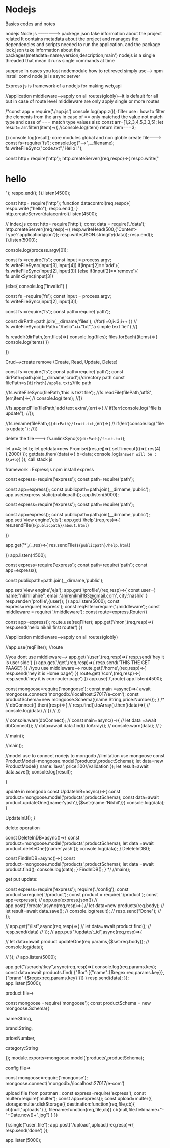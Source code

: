 # Nodejs
Basics codes and notes


nodejs
Node js -------->
packege.json take information about the project related
It contains metadata about the project and manages the dependencies and scripts needed to run the application.
and the package lock.json take information about the packages(metadata=name,version,description,main')
nodejs is a single threaded that mean it runs single commands at time

suppose in cases you lost nodemodule how to retireved simply use--> npm install comd
node js is async server 




Express js is framework of a nodejs for making web,api





//application  middleware-->apply on all routes(globly)--it is default for all
but in case of route level middleware are only apply single or more routes  


/*const app = require('./app.js')
console.log(app.z());
 filter use : how to  filter the elements from the arry
in case of == only matched the value not match type
and case of === match type values also
const arr=[1,2,3,4,5,3,3,5];
let result= arr.filter((item)=>{
    //console.log(item)
    return item===3;

})
console.log(result);
core modules global and non globle
create file--->
const fs=require('fs');
console.log("-->",__filename);
fs.writeFileSync("code.txt","Hello !");


const http= require('http');
http.createServer((req,respo)=>{
respo.write("<h1>hello</h1>");
respo.end();
}).listen(4500);

const http= require('http');
function datacontrol(req,respo){
    respo.write("hello");
    respo.end();
}
http.createServer(datacontrol).listen(4500);

// index.js
const http= require('http');
const data = require('./data');
http.createServer((req,resp)=>{
resp.writeHead(500,{'Content-Type':'application\json'});
resp.write(JSON.stringify(data));
resp.end();
}).listen(5000);


console.log(process.argv[0]);

const fs =require('fs');
const input = process.argv;
fs.writeFileSync(input[3],input[4])
if(input[2]=='add'){
    fs.writeFileSync(input[2],input[3])
}else if(input[2]=='remove'){
    fs.unlinkSync(input[3])

}else{
    console.log("invalid")
}




const fs =require('fs');
const input = process.argv;
fs.writeFileSync(input[2],input[3]);

const fs =require('fs');
const path=require('path');

const dirPath=path.join(__dirname,'files');
//for(i=0;i<3;i++ ){
   // fs.writeFileSync(dirPath+"/hello"+i+"txt","a simple text fiel")
//}

fs.readdir(dirPath,(err,files)=>{
    console.log(files);
files.forEach((items)=>{
    console.log(items)
})

})


Crud-->create remove (Create, Read, Update, Delete)


const fs =require('fs');
const path=require('path');
const dirPath=path.join(__dirname,'crud')//directory path
const filePath=`${dirPath}/apple.txt`;//file path

//fs.writeFileSync(filePath,'this is tezt file');
//fs.readFile(filePath,'utf8',(err,item)=>{
  //  console.log(item);
//})

//fs.appendFile(filePath,'add text extra',(err)=>{
 //   if(!err)console.log("file is update");
//});

//fs.rename(filePath,`${dirPath}/fruit.txt`,(err)=>{
   // if(!err)console.log("file is update");
//})

delete the file--->
fs.unlinkSync(`${dirPath}/fruit.txt`);


let a=4;
let b;
let getdata=new Promise((res,rej)=>{
    setTimeout(()=>{
        res(4)
    },2000)
});
getdata.then((data)=>{
    b=data;
    console.log(`answer will be : ${a+b}`)
});
call stack js

framework : Expressjs
npm install express



const express=require('express');
const path=require('path');

const app=express();
const publicpath=path.join(__dirname,'public');
app.use(express.static(publicpath));
app.listen(5000);

const express=require('express');
const path=require('path');

const app=express();
const publicpath=path.join(__dirname,'public');
app.set('view engine','ejs');
app.get('/help',(rep,res)=>{
    res.sendFile(`${publicpath}/about.html`)

})

app.get('*',(_,res)=>{
    res.sendFile(`${publicpath}/help.html`)

})
app.listen(4500);


const express=require('express');
const path=require('path');
const app=express();

const publicpath=path.join(__dirname,'public');

app.set('view engine','ejs');
app.get('/profile',(req,resp)=>{
    const user={
        name:"nikhil ahire",
        email:'ahirenikhil183@gmail.com',
        city:'nashik'
    }
resp.render('profile',{user});
})
app.listen(5000);
const express=require('express');
const reqFilter=require('./middleware');
const middleware = require('./middleware');
const route=express.Router()

const app=express();
route.use(reqFilter);
app.get('/mon',(req,resp)=>{
    resp.send('hello nikhil first router')
})

//application  middleware-->apply on all routes(globly)

//app.use(reqFilter);
//route

//you dont use middleware-->
app.get('/user',(req,resp)=>{
    resp.send('hey it is user side')
})
app.get('/get',(req,resp)=>{
    resp.send('THIS THE GET PAAGE')
})
//you use middleware-->
route.get('/home',(req,resp)=>{
    resp.send('hey it is Home page')
})
route.get('/con',(req,resp)=>{
    resp.send('hey it is con router page')
})
app.use('/',route)
app.listen(4500);


const mongoose=require('mongoose');
const main =async()=>{
    await mongoose.connect('mongodb://localhost:27017/e-com');
    const productSchema=new mongoose.Schema({name:String,price:Number});
}
  /*
// dbConnect().then((resp)=>{
//     resp.find().toArray().then((data)=>{
//         console.log(data)
//     })
// })
  
// console.warn(dbConnect);
// const main=async()=>{
// let data =await dbConnect();
// data=await data.find().toArray();
// console.warn(data);
// }


//  main();

//main();

//model use to conncet nodejs to mongodb
//limitation use mongoose
const ProductModel=mongoose.model('products',productSchema);
let data=new ProductModel({
    name:'lava',
    price:100//validation
});
let result=await data.save();
console.log(result);

}

update in mongodb
const UpdateInB=async()=>{
    const product=mongoose.model('products',productSchema);
   const data=await product.updateOne({name:'yash'},{$set:{name:'Nikhil'}})
   console.log(data);
}

UpdateInB();
}

delete operation

const DeleteInDB=async()=>{
    const product=mongoose.model('products',productSchema);
    let data =await product.deleteOne({name:'yash'});
    console.log(data);
}
DeleteInDB();

const FindInDB=async()=>{
    const product=mongoose.model('products',productSchema);
    let data =await product.find();
    console.log(data);
}
FindInDB();
}
*/
//main();


get put update:

const express=require('express');
require('./config');
const products=require('./product');
const product = require('./product');
const app=express();
// app.use(express.json())
// app.post('/create',async(req,resp)=>{
//     let data=new products(req.body);
//     let result=await data.save();
//     console.log(result);
//     resp.send("Done");
// });

// app.get("/list",async(req,resp)=>{
//     let data=await product.find();
//     resp.send(data)
// });
// app.put("/update/:_id",async(req,resp)=>{

//     let data=await product.updateOne(req.params,{$set:req.body});
//     console.log(data);
    
// });
// app.listen(5000);


app.get("/serach/:key",async(req,resp)=>{
    console.log(req.params.key);
    const data=await products.find(
        {"$or":[{"name":{$regex:req.params.key}},
            {"brand":{$regex:req.params.key}
        }]}
    )
    resp.send(data);
});
app.listen(5000);

product file->

const mongoose =require('mongoose');
const productSchema = new mongoose.Schema({
    
name:String,

brand:String,

price:Number,

category:String

});
module.exports=mongoose.model('products',productSchema);

config file=>

const mongoose=require('mongoose');
mongoose.connect('mongodb://localhost:27017/e-com')

upload file from postman :
const express=require('express');
const multer=require('multer');
const app=express();
const upload=multer({
    storage:multer.diskStorage({
        destination:function(req,file,cb){
            cb(null,"uploads")
        },
        filename:function(req,file,cb){
            cb(null,file.fieldname+"-"+Date.now()+".jpg")
        }
    })

}).single("user_file");
app.post("/upload",upload,(req,resp)=>{
    resp.send('done')
});

app.listen(5000);
